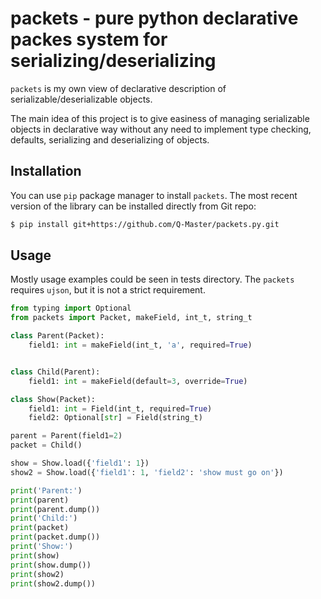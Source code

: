 packets - pure python declarative packes system for serializing/deserializing
===

`packets` is my own view of declarative description of serializable/deserializable objects.

The main idea of this project is to give easiness of managing serializable objects in declarative way
without any need to implement type checking, defaults, serializing and deserializing of objects.

Installation
---
You can use `pip` package manager to install `packets`. The most recent
version of the library can be installed directly from Git repo:

```bash
$ pip install git+https://github.com/Q-Master/packets.py.git
```

Usage
---
Mostly usage examples could be seen in tests directory.
The `packets` requires `ujson`, but it is not a strict requirement.


```python
from typing import Optional
from packets import Packet, makeField, int_t, string_t

class Parent(Packet):
    field1: int = makeField(int_t, 'a', required=True)


class Child(Parent):
    field1: int = makeField(default=3, override=True)

class Show(Packet):
    field1: int = Field(int_t, required=True)
    field2: Optional[str] = Field(string_t)

parent = Parent(field1=2)
packet = Child()

show = Show.load({'field1': 1})
show2 = Show.load({'field1': 1, 'field2': 'show must go on'})

print('Parent:')
print(parent)
print(parent.dump())
print('Child:')
print(packet)
print(packet.dump())
print('Show:')
print(show)
print(show.dump())
print(show2)
print(show2.dump())
```
